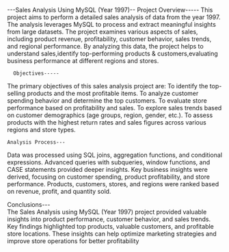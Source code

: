 ---Sales Analysis Using MySQL (Year 1997)--
      Project Overview-----
This project aims to perform a detailed sales analysis of data from the year 1997. The analysis leverages MySQL to process and extract meaningful insights from large datasets.
The project examines various aspects of sales, including product revenue, profitability, customer behavior, sales trends, and regional performance.
By analyzing this data, the project helps to understand sales,identify top-performing products & customers,evaluating business performance at different regions and stores.

      Objectives-----
The primary objectives of this sales analysis project are:
To identify the top-selling products and the most profitable items.
To analyze customer spending behavior and determine the top customers.
To evaluate store performance based on profitability and sales.
To explore sales trends based on customer demographics (age groups, region, gender, etc.).
To assess products with the highest return rates and sales figures across various regions and store types.

    Analysis Process---
Data was processed using SQL joins, aggregation functions, and conditional expressions. Advanced queries with subqueries, window functions, and CASE statements provided deeper insights. Key business insights were derived, focusing on customer spending, product profitability, and store performance. Products, customers, stores, and regions were ranked based on revenue, profit, and quantity sold.

   Conclusions---  
The Sales Analysis using MySQL (Year 1997) project provided valuable insights into product performance, customer behavior, and sales trends. Key findings highlighted top products, valuable customers, and profitable store locations. These insights can help optimize marketing strategies and improve store operations for better profitability
